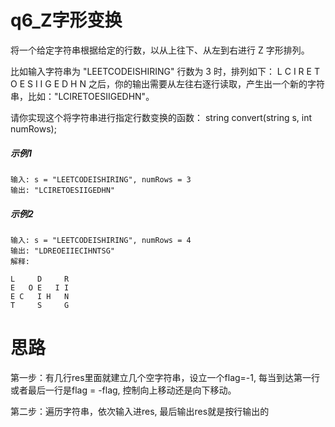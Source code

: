 # q6_Z字形变换
将一个给定字符串根据给定的行数，以从上往下、从左到右进行 Z 字形排列。

比如输入字符串为 "LEETCODEISHIRING" 行数为 3 时，排列如下：
    L   C   I   R
    E T O E S I I G
    E   D   H   N
之后，你的输出需要从左往右逐行读取，产生出一个新的字符串，比如："LCIRETOESIIGEDHN"。

请你实现这个将字符串进行指定行数变换的函数：
    string convert(string s, int numRows);
##### 示例1
    输入: s = "LEETCODEISHIRING", numRows = 3
    输出: "LCIRETOESIIGEDHN"
##### 示例2
    输入: s = "LEETCODEISHIRING", numRows = 4
    输出: "LDREOEIIECIHNTSG"
    解释:

    L     D     R
    E   O E   I I
    E C   I H   N
    T     S     G
# 思路
第一步：有几行res里面就建立几个空字符串，设立一个flag=-1, 每当到达第一行或者最后一行是flag = -flag, 控制向上移动还是向下移动。

第二步：遍历字符串，依次输入进res, 最后输出res就是按行输出的
